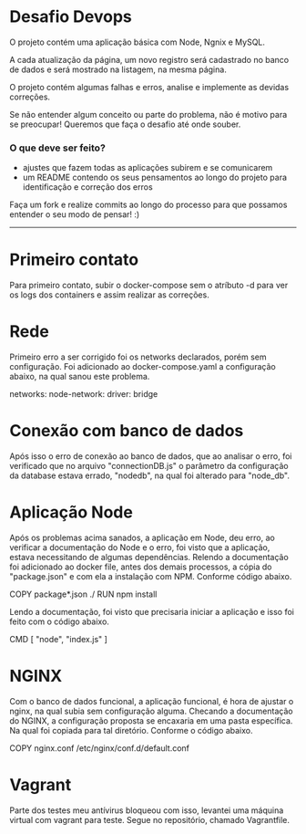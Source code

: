 # Desafio Devops

O projeto contém uma aplicação básica com Node, Ngnix e MySQL. 

A cada atualização da página, um novo registro será cadastrado no banco de dados e será mostrado na listagem, na mesma página.  

O projeto contém algumas falhas e erros, analise e implemente as devidas correções.

Se não entender algum conceito ou parte do problema, não é motivo para se preocupar! Queremos que faça o desafio até onde souber.

### O que deve ser feito? ### 

 - ajustes que fazem todas as aplicações subirem e se comunicarem
 - um README contendo os seus pensamentos ao longo do projeto para identificação e correção dos erros

Faça um fork e realize commits ao longo do processo para que possamos entender o seu modo de pensar! :)
 
------------------------------------------------------------------------------------------------------------------------------------------

# Primeiro contato
Para primeiro contato, subir o docker-compose sem o atríbuto -d para ver os logs dos containers e assim realizar as correções.

# Rede
Primeiro erro a ser corrigido foi os networks declarados, porém sem configuração.
Foi adicionado ao docker-compose.yaml a configuração abaixo, na qual sanou este problema.

networks:
  node-network:
    driver:
      bridge

# Conexão com banco de dados
Após isso o erro de conexão ao banco de dados, que ao analisar o erro, foi verificado que no arquivo "connectionDB.js" o parâmetro da configuração da database estava errado, "nodedb", na qual foi alterado para "node_db". 

# Aplicação Node
Após os problemas acima sanados, a aplicação em Node, deu erro, ao verificar a documentação do Node e o erro, foi visto que a aplicação, estava necessitando de algumas dependências. 
Relendo a documentação foi adicionado ao docker file, antes dos demais processos, a cópia do "package.json" e com ela a instalação com NPM. Conforme código abaixo.

COPY package*.json ./
RUN npm install

Lendo a documentação, foi visto que precisaria iniciar a aplicação e isso foi feito com o código abaixo.

CMD [ "node", "index.js" ]

# NGINX
Com o banco de dados funcional, a aplicação funcional, é hora de ajustar o nginx, na qual subia sem configuração alguma. Checando a documentação do NGINX, a configuração proposta se encaxaria em uma pasta específica. Na qual foi copiada para tal diretório. Conforme o código abaixo.

COPY nginx.conf /etc/nginx/conf.d/default.conf

# Vagrant
Parte dos testes meu antívirus bloqueou com isso, levantei uma máquina virtual com vagrant para teste. Segue no repositório, chamado Vagrantfile.